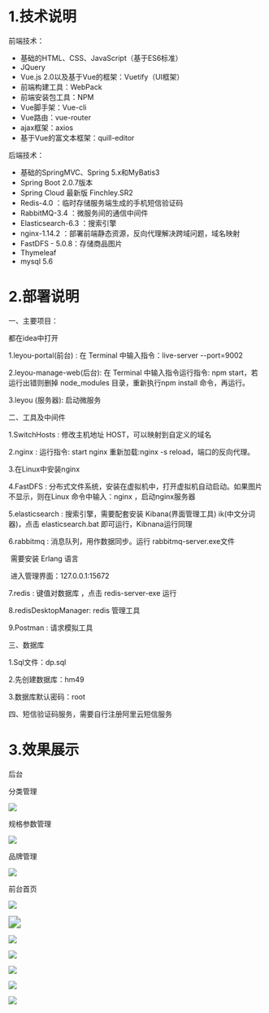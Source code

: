 # 1.技术说明

前端技术：

- 基础的HTML、CSS、JavaScript（基于ES6标准）
- JQuery
- Vue.js 2.0以及基于Vue的框架：Vuetify（UI框架）
- 前端构建工具：WebPack
- 前端安装包工具：NPM
- Vue脚手架：Vue-cli
- Vue路由：vue-router
- ajax框架：axios
- 基于Vue的富文本框架：quill-editor 

后端技术：

- 基础的SpringMVC、Spring 5.x和MyBatis3
- Spring Boot 2.0.7版本
- Spring Cloud 最新版 Finchley.SR2
- Redis-4.0 ：临时存储服务端生成的手机短信验证码
- RabbitMQ-3.4 ：微服务间的通信中间件
- Elasticsearch-6.3 ：搜索引擎
- nginx-1.14.2 ：部署前端静态资源，反向代理解决跨域问题，域名映射
- FastDFS - 5.0.8：存储商品图片
- Thymeleaf 
- mysql 5.6



# 2.部署说明

一、主要项目：

都在idea中打开

1.leyou-portal(前台) : 在 Terminal 中输入指令：live-server --port=9002

2.leyou-manage-web(后台): 在 Terminal 中输入指令运行指令: npm start，若运行出错则删掉 node_modules 目录，重新执行npm install 命令，再运行。

3.leyou (服务器): 启动微服务

 

二、工具及中间件

  1.SwitchHosts : 修改主机地址 HOST，可以映射到自定义的域名

  2.nginx : 运行指令: start nginx 重新加载:nginx -s reload，端口的反向代理。

  3.在Linux中安装nginx

  4.FastDFS : 分布式文件系统，安装在虚拟机中，打开虚拟机自动启动。如果图片不显示，则在Linux 命令中输入：nginx ，启动nginx服务器

 

  5.elasticsearch : 搜索引擎，需要配套安装 Kibana(界面管理工具) ik(中文分词          器)，点击 elasticsearch.bat 即可运行，Kibnana运行同理

  6.rabbitmq : 消息队列，用作数据同步。运行 rabbitmq-server.exe文件

​      需要安装 Erlang 语言

​      进入管理界面：127.0.0.1:15672

  7.redis : 键值对数据库 ，点击 redis-server-exe 运行

  8.redisDesktopManager: redis 管理工具

  9.Postman : 请求模拟工具

  

三、数据库

  1.Sql文件：dp.sql

  2.先创建数据库：hm49

  3.数据库默认密码：root

  

四、短信验证码服务，需要自行注册阿里云短信服务



# 3.效果展示

后台

分类管理

![](https://p9-juejin.byteimg.com/tos-cn-i-k3u1fbpfcp/caab184337674098bd330a2655734748~tplv-k3u1fbpfcp-watermark.image?imageslim)

规格参数管理

![](https://p6-juejin.byteimg.com/tos-cn-i-k3u1fbpfcp/7451c056dfae43e7af70532ce12dec2d~tplv-k3u1fbpfcp-watermark.image?imageslim)

品牌管理

![](https://p1-juejin.byteimg.com/tos-cn-i-k3u1fbpfcp/e0587d691b234aef950898bbf91b5ea9~tplv-k3u1fbpfcp-watermark.image?imageslim)

前台首页

![](https://p9-juejin.byteimg.com/tos-cn-i-k3u1fbpfcp/bdf45dfe61ae483aa4a727233132131b~tplv-k3u1fbpfcp-watermark.image)

<img src="https://p6-juejin.byteimg.com/tos-cn-i-k3u1fbpfcp/3bffb3f8e92042be96df18cc6b6fc6a4~tplv-k3u1fbpfcp-watermark.image" style="zoom:150%;" />



![](https://p3-juejin.byteimg.com/tos-cn-i-k3u1fbpfcp/1fe470e6f5a84b0d99f1a53594dfd774~tplv-k3u1fbpfcp-watermark.image)

![](https://p9-juejin.byteimg.com/tos-cn-i-k3u1fbpfcp/e1265c8d5c4c4c34b9bc61c30b6c8932~tplv-k3u1fbpfcp-watermark.image)

![](https://p1-juejin.byteimg.com/tos-cn-i-k3u1fbpfcp/1ddbe132f617488086fe62d1b3bdf71a~tplv-k3u1fbpfcp-watermark.image?imageslim)



![](https://p6-juejin.byteimg.com/tos-cn-i-k3u1fbpfcp/aa272c7c60d041afbf623d0d2e41db8e~tplv-k3u1fbpfcp-watermark.image?imageslim)

![](https://p9-juejin.byteimg.com/tos-cn-i-k3u1fbpfcp/2cd2988bf9c94a9fb4d6b9f1cd7327d2~tplv-k3u1fbpfcp-watermark.image?imageslim)
